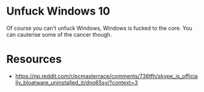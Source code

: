 # Unfuck Windows 10

Of course you can't unfuck Windows, Windows is fucked to the core. You can cauterise some of the 
cancer though.


# Resources
 - https://np.reddit.com/r/pcmasterrace/comments/736tfh/skype_is_officially_bloatware_uninstalled_it/dno65sy/?context=3

